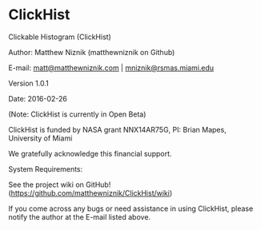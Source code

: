 # ClickHist

Clickable Histogram (ClickHist)

Author: Matthew Niznik (matthewniznik on Github)

E-mail: matt@matthewniznik.com | mniznik@rsmas.miami.edu

Version 1.0.1

Date: 2016-02-26

(Note: ClickHist is currently in Open Beta)

ClickHist is funded by NASA grant NNX14AR75G, PI: Brian Mapes, University of Miami

We gratefully acknowledge this financial support.

System Requirements:

See the project wiki on GitHub! (https://github.com/matthewniznik/ClickHist/wiki)

If you come across any bugs or need assistance in using ClickHist, please notify the author at the E-mail listed above.
